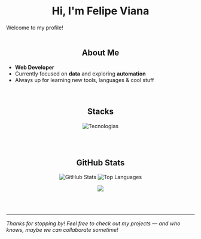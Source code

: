 <h1 align="center">Hi, I'm Felipe Viana</h1>
Welcome to my profile!</br></br>

## <div align="center">About Me</div>

- **Web Developer**
- Currently focused on **data** and exploring **automation**
- Always up for learning new tools, languages & cool stuff</br></br></br>

## <div align="center">Stacks</div>

<p align="center">
 <img src="https://skillicons.dev/icons?i=python,js,html,css,mysql" alt="Tecnologias" />
</p></br></br>

## <div align="center">GitHub Stats</div>

<p align="center">
 <img src="https://github-readme-stats.vercel.app/api?username=FelipeWV93&show_icons=true&icon_color=50FA7B&bg_color=000000&text_color=FF65C6&title_color=8BE9FD&hide_border=true&custom_title=What%20I've%20Been%20Up%20To" alt="GitHub Stats" />
 <img src="https://github-readme-stats.vercel.app/api/top-langs/?username=FelipeWV93&layout=compact&title_color=8BE9FD&text_color=FF65C6&bg_color=000000&hide_border=true&custom_title=Code%20Palette" alt="Top Languages" />
</p>
<p align="center">
  <img src="https://github-readme-activity-graph.vercel.app/graph?username=FelipeWV93&bg_color=000000&color=FF65C6&title_color=8BE9FD&line=50FA7B&point=FFD6EB&area=true&area_color=8B008B&hide_border=true&days=15&custom_title=The%20Rhythm%20of%20My%20Code" /></p></br></br>

---

<i>Thanks for stopping by! Feel free to check out my projects — and who knows, maybe we can collaborate sometime!</i>
